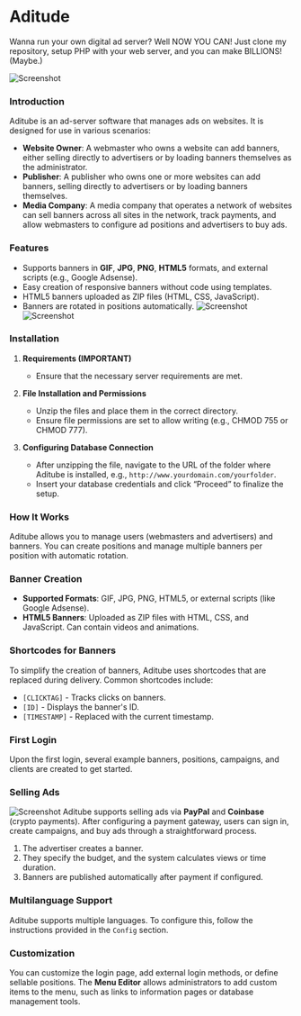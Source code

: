 # Aditude 
Wanna run your own digital ad server? Well NOW YOU CAN! Just clone my repository, setup PHP with your web server, and you can make BILLIONS! (Maybe.)


![Screenshot](/preview01.jpg?raw=true "Preview-1")

### Introduction
Aditube is an ad-server software that manages ads on websites. It is designed for use in various scenarios:

- **Website Owner**: A webmaster who owns a website can add banners, either selling directly to advertisers or by loading banners themselves as the administrator.
- **Publisher**: A publisher who owns one or more websites can add banners, selling directly to advertisers or by loading banners themselves.
- **Media Company**: A media company that operates a network of websites can sell banners across all sites in the network, track payments, and allow webmasters to configure ad positions and advertisers to buy ads.

### Features

- Supports banners in **GIF**, **JPG**, **PNG**, **HTML5** formats, and external scripts (e.g., Google Adsense).
- Easy creation of responsive banners without code using templates.
- HTML5 banners uploaded as ZIP files (HTML, CSS, JavaScript).
- Banners are rotated in positions automatically.
![Screenshot](/preview02.jpg?raw=true "Preview-2")
![Screenshot](/preview03.jpg?raw=true "Preview-3")

### Installation

1. **Requirements (IMPORTANT)**
   - Ensure that the necessary server requirements are met.
   
2. **File Installation and Permissions**
   - Unzip the files and place them in the correct directory.
   - Ensure file permissions are set to allow writing (e.g., CHMOD 755 or CHMOD 777).

3. **Configuring Database Connection**
   - After unzipping the file, navigate to the URL of the folder where Aditube is installed, e.g., `http://www.yourdomain.com/yourfolder`.
   - Insert your database credentials and click “Proceed” to finalize the setup.

### How It Works

Aditube allows you to manage users (webmasters and advertisers) and banners. You can create positions and manage multiple banners per position with automatic rotation.

### Banner Creation

- **Supported Formats**: GIF, JPG, PNG, HTML5, or external scripts (like Google Adsense).
- **HTML5 Banners**: Uploaded as ZIP files with HTML, CSS, and JavaScript. Can contain videos and animations.
  
### Shortcodes for Banners

To simplify the creation of banners, Aditube uses shortcodes that are replaced during delivery. Common shortcodes include:

- `[CLICKTAG]` - Tracks clicks on banners.
- `[ID]` - Displays the banner's ID.
- `[TIMESTAMP]` - Replaced with the current timestamp.

### First Login

Upon the first login, several example banners, positions, campaigns, and clients are created to get started.

### Selling Ads
![Screenshot](/preview04.jpg?raw=true "Preview-4")
Aditube supports selling ads via **PayPal** and **Coinbase** (crypto payments). After configuring a payment gateway, users can sign in, create campaigns, and buy ads through a straightforward process.

1. The advertiser creates a banner.
2. They specify the budget, and the system calculates views or time duration.
3. Banners are published automatically after payment if configured.

### Multilanguage Support

Aditube supports multiple languages. To configure this, follow the instructions provided in the `Config` section.

### Customization

You can customize the login page, add external login methods, or define sellable positions. The **Menu Editor** allows administrators to add custom items to the menu, such as links to information pages or database management tools.
